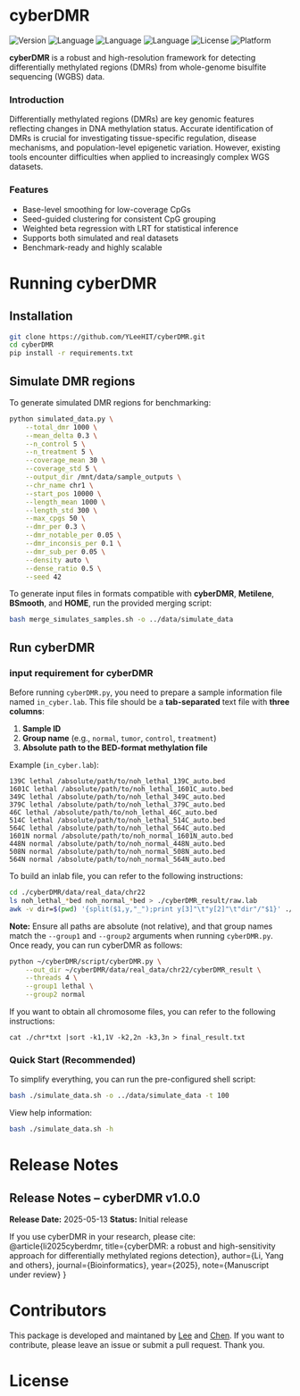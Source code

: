 # cyberDMR

![Version](https://img.shields.io/badge/version-1.0.0-blue)
![Language](https://img.shields.io/badge/language-python-blue)
![Language](https://img.shields.io/badge/language-shell-4EAA25)
![Language](https://img.shields.io/badge/language-R-blue)
![License](https://img.shields.io/badge/license-MIT-green)
![Platform](https://img.shields.io/badge/platform-linux%20|%20macOS-brightgreen)

**cyberDMR** is a robust and high-resolution framework for detecting differentially methylated regions (DMRs) from whole-genome bisulfite sequencing (WGBS) data.

### Introduction
Differentially methylated regions (DMRs) are key genomic features reflecting changes in DNA methylation status. Accurate identification of DMRs is crucial for investigating tissue-specific regulation, disease mechanisms, and population-level epigenetic variation. However, existing tools encounter difficulties when applied to increasingly complex WGS datasets.

### Features
- Base-level smoothing for low-coverage CpGs
- Seed-guided clustering for consistent CpG grouping
- Weighted beta regression with LRT for statistical inference
- Supports both simulated and real datasets
- Benchmark-ready and highly scalable

# Running cyberDMR

## Installation
```bash
git clone https://github.com/YLeeHIT/cyberDMR.git
cd cyberDMR
pip install -r requirements.txt
```

## Simulate DMR regions
To generate simulated DMR regions for benchmarking:

```bash
python simulated_data.py \
    --total_dmr 1000 \
    --mean_delta 0.3 \
    --n_control 5 \
    --n_treatment 5 \
    --coverage_mean 30 \
    --coverage_std 5 \
    --output_dir /mnt/data/sample_outputs \
    --chr_name chr1 \
    --start_pos 10000 \
    --length_mean 1000 \
    --length_std 300 \
    --max_cpgs 50 \
    --dmr_per 0.3 \
    --dmr_notable_per 0.05 \
    --dmr_inconsis_per 0.1 \
    --dmr_sub_per 0.05 \
    --density auto \
    --dense_ratio 0.5 \
    --seed 42
```

To generate input files in formats compatible with **cyberDMR**, **Metilene**, **BSmooth**, and **HOME**, run the provided merging script:

```bash
bash merge_simulates_samples.sh -o ../data/simulate_data
```

## Run cyberDMR
### input requirement for cyberDMR

Before running `cyberDMR.py`, you need to prepare a sample information file named `in_cyber.lab`.
This file should be a **tab-separated** text file with **three columns**:
1. **Sample ID**
2. **Group name** (e.g., `normal`, `tumor`, `control`, `treatment`)
3. **Absolute path to the BED-format methylation file**

Example (`in_cyber.lab`):
```
139C lethal /absolute/path/to/noh_lethal_139C_auto.bed
1601C lethal /absolute/path/to/noh_lethal_1601C_auto.bed
349C lethal /absolute/path/to/noh_lethal_349C_auto.bed
379C lethal /absolute/path/to/noh_lethal_379C_auto.bed
46C lethal /absolute/path/to/noh_lethal_46C_auto.bed
514C lethal /absolute/path/to/noh_lethal_514C_auto.bed
564C lethal /absolute/path/to/noh_lethal_564C_auto.bed
1601N normal /absolute/path/to/noh_normal_1601N_auto.bed
448N normal /absolute/path/to/noh_normal_448N_auto.bed
508N normal /absolute/path/to/noh_normal_508N_auto.bed
564N normal /absolute/path/to/noh_normal_564N_auto.bed
```

To build an inlab file, you can refer to the following instructions:
```bash
cd ./cyberDMR/data/real_data/chr22
ls noh_lethal_*bed noh_normal_*bed > ./cyberDMR_result/raw.lab
awk -v dir=$(pwd) '{split($1,y,"_");print y[3]"\t"y[2]"\t"dir"/"$1}' ./cyberDMR_result/raw.lab > ./cyberDMR_result/in_cyber.lab
```

**Note:** Ensure all paths are absolute (not relative), and that group names match the `--group1` and `--group2` arguments when running `cyberDMR.py`.
Once ready, you can run cyberDMR as follows:
```bash
python ~/cyberDMR/script/cyberDMR.py \
    --out_dir ~/cyberDMR/data/real_data/chr22/cyberDMR_result \
    --threads 4 \
    --group1 lethal \
    --group2 normal
```

If you want to obtain all chromosome files, you can refer to the following instructions:
```
cat ./chr*txt |sort -k1,1V -k2,2n -k3,3n > final_result.txt 
```

### Quick Start (Recommended)

To simplify everything, you can run the pre-configured shell script:

```bash
bash ./simulate_data.sh -o ../data/simulate_data -t 100
```

View help information:
```bash
bash ./simulate_data.sh -h
```

# Release Notes

## Release Notes – cyberDMR v1.0.0

**Release Date:** 2025-05-13
**Status:** Initial release

If you use cyberDMR in your research, please cite:
@article{li2025cyberdmr,
    title={cyberDMR: a robust and high-sensitivity approach for differentially methylated regions detection},
    author={Li, Yang and others},
    journal={Bioinformatics},
    year={2025},
    note={Manuscript under review}
}

# Contributors

This package is developed and maintaned by [Lee](https://github.com/YLeeHIT) and [Chen](https://github.com/chong-hun). If you want to contribute, please leave an issue or submit a pull request. Thank you.

# License
